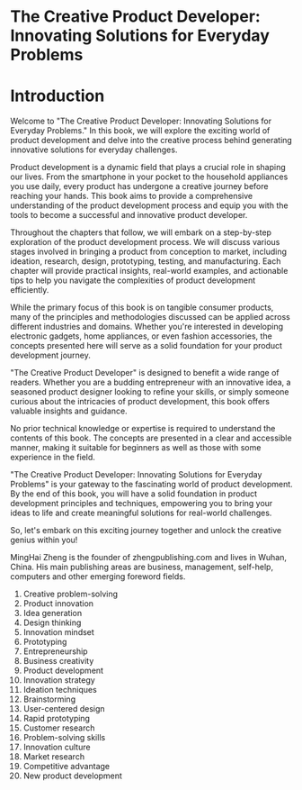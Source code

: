 # The Creative Product Developer: Innovating Solutions for Everyday Problems

# Introduction

Welcome to "The Creative Product Developer: Innovating Solutions for Everyday Problems." In this book, we will explore the exciting world of product development and delve into the creative process behind generating innovative solutions for everyday challenges.

Product development is a dynamic field that plays a crucial role in shaping our lives. From the smartphone in your pocket to the household appliances you use daily, every product has undergone a creative journey before reaching your hands. This book aims to provide a comprehensive understanding of the product development process and equip you with the tools to become a successful and innovative product developer.

Throughout the chapters that follow, we will embark on a step-by-step exploration of the product development process. We will discuss various stages involved in bringing a product from conception to market, including ideation, research, design, prototyping, testing, and manufacturing. Each chapter will provide practical insights, real-world examples, and actionable tips to help you navigate the complexities of product development efficiently.

While the primary focus of this book is on tangible consumer products, many of the principles and methodologies discussed can be applied across different industries and domains. Whether you're interested in developing electronic gadgets, home appliances, or even fashion accessories, the concepts presented here will serve as a solid foundation for your product development journey.

"The Creative Product Developer" is designed to benefit a wide range of readers. Whether you are a budding entrepreneur with an innovative idea, a seasoned product designer looking to refine your skills, or simply someone curious about the intricacies of product development, this book offers valuable insights and guidance.

No prior technical knowledge or expertise is required to understand the contents of this book. The concepts are presented in a clear and accessible manner, making it suitable for beginners as well as those with some experience in the field.

"The Creative Product Developer: Innovating Solutions for Everyday Problems" is your gateway to the fascinating world of product development. By the end of this book, you will have a solid foundation in product development principles and techniques, empowering you to bring your ideas to life and create meaningful solutions for real-world challenges.

So, let's embark on this exciting journey together and unlock the creative genius within you!

MingHai Zheng is the founder of zhengpublishing.com and lives in Wuhan, China. His main publishing areas are business, management, self-help, computers and other emerging foreword fields.



1. Creative problem-solving
2. Product innovation
3. Idea generation
4. Design thinking
5. Innovation mindset
6. Prototyping
7. Entrepreneurship
8. Business creativity
9. Product development
10. Innovation strategy
11. Ideation techniques
12. Brainstorming
13. User-centered design
14. Rapid prototyping
15. Customer research
16. Problem-solving skills
17. Innovation culture
18. Market research
19. Competitive advantage
20. New product development




